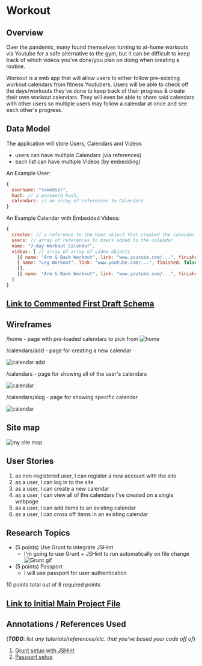 # Workout 

## Overview

Over the pandemic, many found themselves turning to at-home workouts via Youtube for a safe alternative to the gym, but it can be difficult to keep track of which videos you've done/you plan on doing when creating a routine. 

Workout is a web app that will allow users to either follow pre-existing workout calendars from fitness Youtubers. Users will be able to check off the days/workouts they've done to keep track of their progress & create their own workout calendars. They will even be able to share said calendars with other users so multiple users may follow a calendar at once and see each other's progress. 


## Data Model

The application will store Users, Calendars and Videos

* users can have multiple Calendars (via references)
* each list can have multiple Videos (by embedding)

An Example User:

```javascript
{
  username: "someUser",
  hash: // a password hash,
  calendars: // an array of references to Calendars
}
```

An Example Calendar with Embedded Videos:

```javascript
{
  creator: // a reference to the User object that created the calendar
  users: // array of references to Users added to the calendar
  name: "7-day Workout Calendar",
  videos: [ // array of array of video objects 
    [{ name: "Arm & Back Workout", link: "www.youtube.com/...", finished: true},
    { name: "Leg Workout", link: "www.youtube.com/...", finished: false}],
    [],
    [{ name: "Arm & Back Workout", link: "www.youtube.com/...", finished: true}]
  ]
}
```


## [Link to Commented First Draft Schema](db.js) 

## Wireframes

/home - page with pre-loaded calendars to pick from 
![home](documentation/home.png)

/calendars/add - page for creating a new calendar

![calendar add](documentation/calendar-add.png)

/calendars - page for showing all of the user's calendars

![calendar](documentation/calendar.png)

/calendars/slug - page for showing specific calendar 

![calendar](documentation/calendar-slug.png)

## Site map

![my site map](documentation/site-map.png)

## User Stories

1. as non-registered user, I can register a new account with the site
2. as a user, I can log in to the site
3. as a user, I can create a new calendar
4. as a user, I can view all of the calendars I've created on a single webpage
5. as a user, I can add items to an existing calendar
6. as a user, I can cross off items in an existing calendar

## Research Topics

* (5 points) Use Grunt to integrate JSHint
    * I'm going to use Grunt + JSHint to run automatically on file change
![Grunt gif](documentation/grunt-jshint.gif)
* (5 points) Passport
    * I will use passport for user authentication

10 points total out of 8 required points


## [Link to Initial Main Project File](app.js) 

## Annotations / References Used

(___TODO__: list any tutorials/references/etc. that you've based your code off of_)

1. [Grunt setup with JSHint](https://www.codereadability.com/jshint-with-grunt/)
2. [Passport setup](http://www.passportjs.org/docs/)

